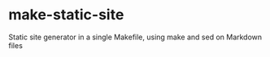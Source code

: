# make-static-site
Static site generator in a single Makefile, using make and sed on Markdown files
